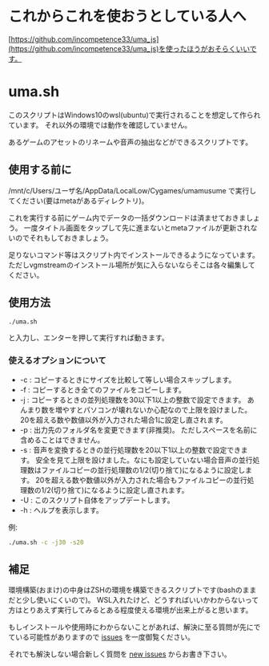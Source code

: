 # これからこれを使おうとしている人へ
[https://github.com/incompetence33/uma_js](https://github.com/incompetence33/uma_js)を使ったほうがおそらくいいです。

# uma.sh
このスクリプトはWindows10のwsl(ubuntu)で実行されることを想定して作られています。
それ以外の環境では動作を確認していません。

あるゲームのアセットのリネームや音声の抽出などができるスクリプトです。

## 使用する前に
/mnt/c/Users/ユーザ名/AppData/LocalLow/Cygames/umamusume
で実行してください(要はmetaがあるディレクトリ)。

これを実行する前にゲーム内でデータの一括ダウンロードは済ませておきましょう。
一度タイトル画面をタップして先に進まないとmetaファイルが更新されないのでそれもしておきましょう。

足りないコマンド等はスクリプト内でインストールできるようになっています。
ただしvgmstreamのインストール場所が気に入らないならそこは各々編集してください。

## 使用方法
```sh
./uma.sh
```
と入力し、エンターを押して実行すれば動きます。

### 使えるオプションについて
- -c : コピーするときにサイズを比較して等しい場合スキップします。
- -f : コピーするとき全てのファイルをコピーします。
- -j : コピーするときの並列処理数を30以下1以上の整数で設定できます。
あんまり数を増やすとパソコンが壊れないか心配なので上限を設けました。
20を超える数や数値以外が入力された場合1に設定し直されます。
- -p : 出力先のフォルダ名を変更できます(非推奨)。
ただしスペースを名前に含めることはできません。
- -s : 音声を変換するときの並行処理数を20以下1以上の整数で設定できます。
安全を見て上限を設けました。なにも設定していない場合音声の並行処理数はファイルコピーの並行処理数の1/2(切り捨て)になるように設定します。
20を超える数や数値以外が入力された場合もファイルコピーの並行処理数の1/2(切り捨て)になるように設定し直されます。
- -U : このスクリプト自体をアップデートします。
- -h : ヘルプを表示します。

例:
```sh
./uma.sh -c -j30 -s20
```

## 補足
環境構築(おまけ)の中身はZSHの環境を構築できるスクリプトです(bashのままだと少し使いにくいので)。
WSL入れたけど、どうすればいいかわからないって方はとりあえず実行してみるとある程度使える環境が出来上がると思います。

もしインストールや使用時にわからないことがあれば、解決に至る質問が先にでている可能性がありますので [issues](https://github.com/incompetence33/uma_sh/issues?q=is%3Aissue) を一度御覧ください。

それでも解決しない場合新しく質問を [new issues](https://github.com/incompetence33/uma_sh/issues/new/choose) からお書き下さい。
